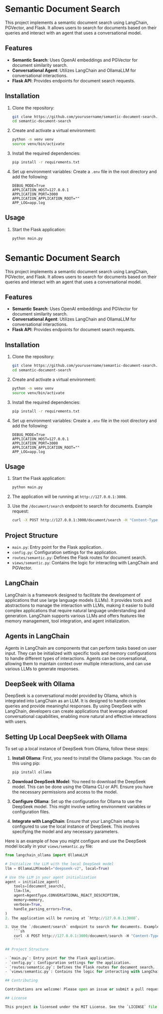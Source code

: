 # Semantic Document Search

This project implements a semantic document search using LangChain, PGVector, and Flask. It allows users to search for documents based on their queries and interact with an agent that uses a conversational model.

## Features

- **Semantic Search**: Uses OpenAI embeddings and PGVector for document similarity search.
- **Conversational Agent**: Utilizes LangChain and OllamaLLM for conversational interactions.
- **Flask API**: Provides endpoints for document search requests.

## Installation

1. Clone the repository:
    ```sh
    git clone https://github.com/yourusername/semantic-document-search.git
    cd semantic-document-search
    ```

2. Create and activate a virtual environment:
    ```sh
    python -m venv venv
    source venv/bin/activate
    ```

3. Install the required dependencies:
    ```sh
    pip install -r requirements.txt
    ```

4. Set up environment variables:
    Create a `.env` file in the root directory and add the following:
    ```env
    DEBUG_MODE=True
    APPLICATION_HOST=127.0.0.1
    APPLICATION_PORT=3000
    APPLICATION_APPLICATION_ROOT=""
    APP_LOG=app.log
    ```

## Usage

1. Start the Flask application:
    ```sh
    python main.py
    ```
# Semantic Document Search

This project implements a semantic document search using LangChain, PGVector, and Flask. It allows users to search for documents based on their queries and interact with an agent that uses a conversational model.

## Features

- **Semantic Search**: Uses OpenAI embeddings and PGVector for document similarity search.
- **Conversational Agent**: Utilizes LangChain and OllamaLLM for conversational interactions.
- **Flask API**: Provides endpoints for document search requests.

## Installation

1. Clone the repository:
    ```sh
    git clone https://github.com/yourusername/semantic-document-search.git
    cd semantic-document-search
    ```

2. Create and activate a virtual environment:
    ```sh
    python -m venv venv
    source venv/bin/activate
    ```

3. Install the required dependencies:
    ```sh
    pip install -r requirements.txt
    ```

4. Set up environment variables:
    Create a `.env` file in the root directory and add the following:
    ```env
    DEBUG_MODE=True
    APPLICATION_HOST=127.0.0.1
    APPLICATION_PORT=3000
    APPLICATION_APPLICATION_ROOT=""
    APP_LOG=app.log
    ```

## Usage

1. Start the Flask application:
    ```sh
    python main.py
    ```

2. The application will be running at `http://127.0.0.1:3000`.

3. Use the `/document/search` endpoint to search for documents. Example request:
    ```sh
    curl -X POST http://127.0.0.1:3000/document/search -H "Content-Type: application/json" -d '{"query": "your search query", "user_id": "user123", "max_messages": 5}'
    ```

## Project Structure

- `main.py`: Entry point for the Flask application.
- `config.py`: Configuration settings for the application.
- `routes/semantic.py`: Defines the Flask routes for document search.
- `views/semantic.py`: Contains the logic for interacting with LangChain and PGVector.

## LangChain

LangChain is a framework designed to facilitate the development of applications that use large language models (LLMs). It provides tools and abstractions to manage the interaction with LLMs, making it easier to build complex applications that require natural language understanding and generation. LangChain supports various LLMs and offers features like memory management, tool integration, and agent initialization.

## Agents in LangChain

Agents in LangChain are components that can perform tasks based on user input. They can be initialized with specific tools and memory configurations to handle different types of interactions. Agents can be conversational, allowing them to maintain context over multiple interactions, and can use various LLMs to generate responses.

## DeepSeek with Ollama

DeepSeek is a conversational model provided by Ollama, which is integrated into LangChain as an LLM. It is designed to handle complex queries and provide meaningful responses. By using DeepSeek with LangChain, developers can create applications that leverage advanced conversational capabilities, enabling more natural and effective interactions with users.

## Setting Up Local DeepSeek with Ollama

To set up a local instance of DeepSeek from Ollama, follow these steps:

1. **Install Ollama**: First, you need to install the Ollama package. You can do this using pip:
    ```sh
    pip install ollama
    ```

2. **Download DeepSeek Model**: You need to download the DeepSeek model. This can be done using the Ollama CLI or API. Ensure you have the necessary permissions and access to the model.

3. **Configure Ollama**: Set up the configuration for Ollama to use the DeepSeek model. This might involve setting environment variables or configuration files.

4. **Integrate with LangChain**: Ensure that your LangChain setup is configured to use the local instance of DeepSeek. This involves specifying the model and any necessary parameters.

Here is an example of how you might configure and use the DeepSeek model locally in your `views/semantic.py` file:

```python
from langchain_ollama import OllamaLLM

# Initialize the LLM with the local DeepSeek model
llm = OllamaLLM(model="deepseek-v2", local=True)

# Use the LLM in your agent initialization
agent = initialize_agent(
    tools=[document_search],
    llm=llm,
    agent=AgentType.CONVERSATIONAL_REACT_DESCRIPTION,
    memory=memory,
    verbose=True,
    handle_parsing_errors=True,
)
2. The application will be running at `http://127.0.0.1:3000`.

3. Use the `/document/search` endpoint to search for documents. Example request:
    ```sh
    curl -X POST http://127.0.0.1:3000/document/search -H "Content-Type: application/json" -d '{"query": "your search query", "user_id": "user123", "max_messages": 5}'
    ```

## Project Structure

- `main.py`: Entry point for the Flask application.
- `config.py`: Configuration settings for the application.
- `routes/semantic.py`: Defines the Flask routes for document search.
- `views/semantic.py`: Contains the logic for interacting with LangChain and PGVector.

## Contributing

Contributions are welcome! Please open an issue or submit a pull request for any changes.

## License

This project is licensed under the MIT License. See the `LICENSE` file for details.